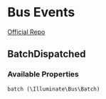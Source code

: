 # Bus Events
[Official Repo](https://github.com/laravel/framework/tree/8.x/src/Illuminate/Bus/Events)

## BatchDispatched

### Available Properties

    batch (\Illuminate\Bus\Batch)
